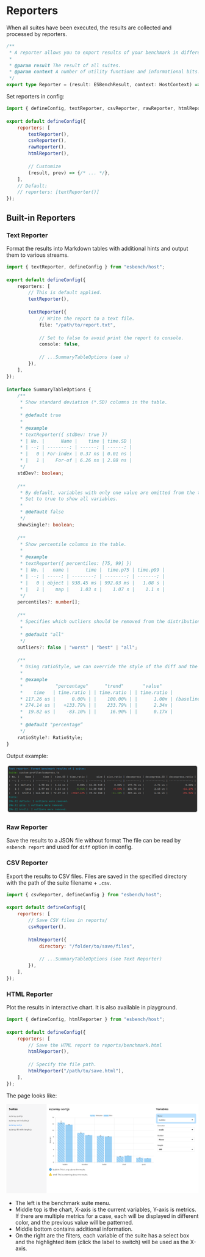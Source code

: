 # Reporters

When all suites have been executed, the results are collected and processed by reporters.

```typescript
/**
 * A reporter allows you to export results of your benchmark in different formats.
 *
 * @param result The result of all suites.
 * @param context A number of utility functions and informational bits.
 */
export type Reporter = (result: ESBenchResult, context: HostContext) => Awaitable<unknown>;
```

Set reporters in config:

```javascript
import { defineConfig, textReporter, csvReporter, rawReporter, htmlReporter } from "esbench/host";

export default defineConfig({
	reporters: [
		textReporter(),
		csvReporter(),
        rawReporter(),
        htmlReporter(),
        
        // Customize
		(result, prev) => {/* ... */},
    ],
    // Default:
	// reporters: [textReporter()]
});
```

## Built-in Reporters

### Text Reporter

Format the results into Markdown tables with additional hints and output them to various streams.

```typescript
import { textReporter, defineConfig } from "esbench/host";

export default defineConfig({
	reporters: [
		// This is default applied.
		textReporter(),

		textReporter({
			// Write the report to a text file.
			file: "/path/to/report.txt",

			// Set to false to avoid print the report to console.
			console: false,
            
            // ...SummaryTableOptions (see ↓)
        }),
	],
});

interface SummaryTableOptions {
	/**
	 * Show standard deviation (*.SD) columns in the table.
	 *
	 * @default true
	 *
	 * @example
	 * textReporter({ stdDev: true })
	 * | No. |      Name |    time | time.SD |
	 * | --: | --------: | ------: | ------: |
	 * |   0 | For-index | 0.37 ns | 0.01 ns |
	 * |   1 |    For-of | 6.26 ns | 2.88 ns |
	 */
	stdDev?: boolean;

	/**
	 * By default, variables with only one value are omitted from the table.
	 * Set to true to show all variables.
	 *
	 * @default false
	 */
	showSingle?: boolean;

	/**
	 * Show percentile columns in the table.
	 *
	 * @example
	 * textReporter({ percentiles: [75, 99] })
	 * | No. |   name |      time |  time.p75 | time.p99 |
	 * | --: | -----: | --------: | --------: | -------: |
	 * |   0 | object | 938.45 ms | 992.03 ms |   1.08 s |
	 * |   1 |    map |    1.03 s |    1.07 s |    1.1 s |
	 */
	percentiles?: number[];

	/**
	 * Specifies which outliers should be removed from the distribution.
	 *
	 * @default "all"
	 */
	outliers?: false | "worst" | "best" | "all";

	/**
	 * Using ratioStyle, we can override the style of the diff and the baseline column.
	 *
	 * @example
	 *            "percentage"      "trend"       "value"
	 *    time   | time.ratio | | time.ratio | | time.ratio |
	 * 117.26 us |      0.00% | |    100.00% | |      1.00x | (baseline)
	 * 274.14 us |   +133.79% | |    233.79% | |      2.34x |
	 *  19.82 us |    -83.10% | |     16.90% | |      0.17x |
	 *
	 * @default "percentage“
	 */
	ratioStyle?: RatioStyle;
}
```

Output example:

![Text Report Example](../assets/text-report.webp)

### Raw Reporter

Save the results to a JSON file without format The file can be read by `esbench report` and used for `diff` option in config.

### CSV Reporter

Export the results to CSV files. Files are saved in the specified directory with the path of the suite filename + `.csv`.

```javascript
import { csvReporter, defineConfig } from "esbench/host";

export default defineConfig({
	reporters: [
		// Save CSV files in reports/
		csvReporter(),
        
		htmlReporter({
            directory: "/folder/to/save/files",
            
            // ...SummaryTableOptions (see Text Reporter)
        }),
	],
});
```

### HTML Reporter

Plot the results in interactive chart. It is also available in playground.

```javascript
import { defineConfig, htmlReporter } from "esbench/host";

export default defineConfig({
	reporters: [
		// Save the HTML report to reports/benchmark.html
		htmlReporter(),
        
        // Specify the file path.
		htmlReporter("/path/to/save.html"),
	],
});
```

The page looks like:

![HTML Report](../assets/html-report-prev.webp)

- The left is the benchmark suite menu.
- Middle top is the chart, X-axis is the current variables, Y-axis is metrics. If there are multiple metrics for a case, each will be displayed in different color, and the previous value will be patterned.
- Middle bottom contains additional information.
- On the right are the filters, each variable of the suite has a select box and the highlighted item (click the label to switch) will be used as the X-axis.
